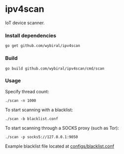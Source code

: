 # ipv4scan
IoT device scanner.
### Install dependencies
```
go get github.com/wybiral/ipv4scan
```
### Build
```
go build github.com/wybiral/ipv4scan/cmd/scan
```
### Usage
Specify thread count:
```
./scan -n 1000
```
To start scanning with a blacklist:
```
./scan -b blacklist.conf
```
To start scanning through a SOCKS proxy (such as Tor):
```
./scan -p socks5://127.0.0.1:9050
```
Example blacklist file located at [configs/blacklist.conf](https://github.com/wybiral/ipv4scan/blob/master/configs/blacklist.conf)
